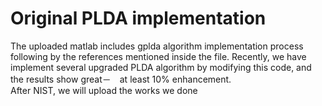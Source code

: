 Original PLDA implementation
====
The uploaded matlab includes gplda algorithm implementation process following by the references mentioned inside the file.
Recently, we have implement several upgraded PLDA algorithm by modifying this code, and the results show great－　at least 10% enhancement.\
After NIST, we will upload the works we done
